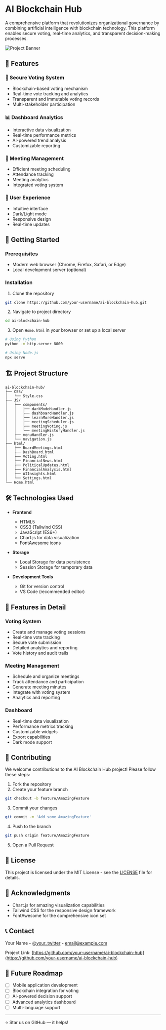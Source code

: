# AI Blockchain Hub

A comprehensive platform that revolutionizes organizational governance by combining artificial intelligence with blockchain technology. This platform enables secure voting, real-time analytics, and transparent decision-making processes.

![Project Banner](path_to_banner_image.png) <!-- You can add a project banner image later -->

## 🌟 Features

### 🔐 Secure Voting System
- Blockchain-based voting mechanism
- Real-time vote tracking and analytics
- Transparent and immutable voting records
- Multi-stakeholder participation

### 📊 Dashboard Analytics
- Interactive data visualization
- Real-time performance metrics
- AI-powered trend analysis
- Customizable reporting

### 🤝 Meeting Management
- Efficient meeting scheduling
- Attendance tracking
- Meeting analytics
- Integrated voting system

### 🎨 User Experience
- Intuitive interface
- Dark/Light mode
- Responsive design
- Real-time updates

## 🚀 Getting Started

### Prerequisites
- Modern web browser (Chrome, Firefox, Safari, or Edge)
- Local development server (optional)

### Installation

1. Clone the repository
```bash
git clone https://github.com/your-username/ai-blockchain-hub.git
```

2. Navigate to project directory
```bash
cd ai-blockchain-hub
```

3. Open `Home.html` in your browser or set up a local server
```bash
# Using Python
python -m http.server 8000

# Using Node.js
npx serve
```

## 🏗️ Project Structure

```
ai-blockchain-hub/
├── CSS/
│   └── Style.css
├── JS/
│   ├── components/
│   │   ├── darkModeHandler.js
│   │   ├── dashboardHandler.js
│   │   ├── learnMoreHandler.js
│   │   ├── meetingScheduler.js
│   │   ├── meetingVoting.js
│   │   └── meetingHistoryHandler.js
│   ├── menuHandler.js
│   └── navigation.js
├── html/
│   ├── BoardMeetings.html
│   ├── DashBoard.html
│   ├── Voting.html
│   ├── FinancialNews.html
│   ├── PoliticalUpdates.html
│   ├── FinancialAnalysis.html
│   ├── AIInsights.html
│   └── Settings.html
└── Home.html
```

## 🛠️ Technologies Used

- **Frontend**
  - HTML5
  - CSS3 (Tailwind CSS)
  - JavaScript (ES6+)
  - Chart.js for data visualization
  - FontAwesome icons

- **Storage**
  - Local Storage for data persistence
  - Session Storage for temporary data

- **Development Tools**
  - Git for version control
  - VS Code (recommended editor)

## 📱 Features in Detail

### Voting System
- Create and manage voting sessions
- Real-time vote tracking
- Secure vote submission
- Detailed analytics and reporting
- Vote history and audit trails

### Meeting Management
- Schedule and organize meetings
- Track attendance and participation
- Generate meeting minutes
- Integrate with voting system
- Analytics and reporting

### Dashboard
- Real-time data visualization
- Performance metrics tracking
- Customizable widgets
- Export capabilities
- Dark mode support

## 🤝 Contributing

We welcome contributions to the AI Blockchain Hub project! Please follow these steps:

1. Fork the repository
2. Create your feature branch
```bash
git checkout -b feature/AmazingFeature
```
3. Commit your changes
```bash
git commit -m 'Add some AmazingFeature'
```
4. Push to the branch
```bash
git push origin feature/AmazingFeature
```
5. Open a Pull Request

## 📄 License

This project is licensed under the MIT License - see the [LICENSE](LICENSE) file for details.

## 🙏 Acknowledgments

- Chart.js for amazing visualization capabilities
- Tailwind CSS for the responsive design framework
- FontAwesome for the comprehensive icon set

## 📞 Contact

Your Name - [@your_twitter](https://twitter.com/your_twitter) - email@example.com

Project Link: [https://github.com/your-username/ai-blockchain-hub](https://github.com/your-username/ai-blockchain-hub)

## 🔮 Future Roadmap

- [ ] Mobile application development
- [ ] Blockchain integration for voting
- [ ] AI-powered decision support
- [ ] Advanced analytics dashboard
- [ ] Multi-language support

---
⭐️ Star us on GitHub — it helps! 